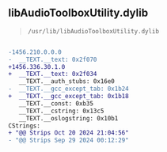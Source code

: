 ## libAudioToolboxUtility.dylib

> `/usr/lib/libAudioToolboxUtility.dylib`

```diff

-1456.210.0.0.0
-  __TEXT.__text: 0x2f070
+1456.336.30.1.0
+  __TEXT.__text: 0x2f034
   __TEXT.__auth_stubs: 0x16e0
-  __TEXT.__gcc_except_tab: 0x1b24
+  __TEXT.__gcc_except_tab: 0x1b18
   __TEXT.__const: 0xb35
   __TEXT.__cstring: 0x13c5
   __TEXT.__oslogstring: 0x10b1
CStrings:
+ "@@ Strips Oct 20 2024 21:04:56"
- "@@ Strips Sep 29 2024 00:12:29"

```
